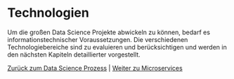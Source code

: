 # Technologien

Um die großen Data Science Projekte abwickeln zu können, bedarf es informationstechnischer Voraussetzungen. Die verschiedenen
Technologiebereiche sind zu evaluieren und berücksichtigen und werden in den nächsten Kapiteln detaillierter vorgestellt.

[Zurück zum Data Science Prozess](../Data_Science_Prozess/02_Data_Science_Prozess.md) | [Weiter zu Microservices](./Microservice.md)
